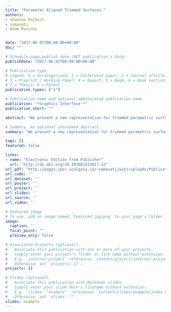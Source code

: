 ```yaml
---
title: "Parameter Aligned Trimmed Surfaces."
authors:
- Shannon Halbert
- samavati
- Adam Runions


date: "2017-06-01T00:00:00+00:00"
doi: ""

# Schedule page publish date (NOT publication's date).
publishDate: "2017-06-01T00:00:00+00:00"

# Publication type.
# Legend: 0 = Uncategorized; 1 = Conference paper; 2 = Journal article;
# 3 = Preprint / Working Paper; 4 = Report; 5 = Book; 6 = Book section;
# 7 = Thesis; 8 = Patent
publication_types: ["1"]

# Publication name and optional abbreviated publication name.
publication: "*Graphics Interface *"
publication_short: ""

abstract: "We present a new representation for trimmed parametric surfaces. Given a set of trimming curves in the parametric domain of a surface, our method locally reparametrizes the parameter space to permit accurate representation of these features without partitioning the surface into subsurfaces. Instead, the parameter space is segmented into subspaces containing the trimming curves, the boundaries of which are aligned to the local parameter axes. When multiple trimming curves are present, intersecting subspaces are further segmented using local Voronoı curve diagrams which allows the subspace to be distributed equally between the trimming curves. Transition patches are then used to reparametrize the areas around the trimming curves to accommodate the trimmed edges. This allows for high quality interpolation of the trimmed edges while still allowing parametric referencing and trimmed surface sampling."

# Summary. An optional shortened abstract.
summary: "We present a new representation for trimmed parametric surfaces. Given a set of trimming curves in the parametric domain of a surface, our method locally reparametrizes the parameter space to permit accurate representation of these features without partitioning the surface into subsurfaces. Instead, the parameter space is segmented into subspaces containing the trimming curves, the boundaries of which are aligned to the local parameter axes. When multiple trimming curves are present, intersectin..."

tags: []
featured: false

links:
- name: "Electronic Edition from Publisher"
  url: "http://dx.doi.org/10.20380/GI2017.12"
url_pdf: "http://pages.cpsc.ucalgary.ca/~samavati/wiki/uploads/Publications/pdfs/pats-gi2017-halbert.pdf"
url_code: ''
url_dataset: ''
url_poster: ''
url_project: ''
url_slides: ''
url_source: ''
url_video: ''

# Featured image
# To use, add an image named `featured.jpg/png` to your page's folder. 
image:
  caption: ''
  focal_point: ""
  preview_only: false

# Associated Projects (optional).
#   Associate this publication with one or more of your projects.
#   Simply enter your project's folder or file name without extension.
#   E.g. `internal-project` references `content/project/internal-project/index.md`.
#   Otherwise, set `projects: []`.
projects: []

# Slides (optional).
#   Associate this publication with Markdown slides.
#   Simply enter your slide deck's filename without extension.
#   E.g. `slides: "example"` references `content/slides/example/index.md`.
#   Otherwise, set `slides: ""`.
slides: example
---
```

